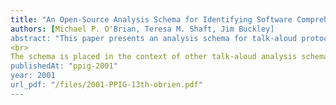 ```yaml
---
title: "An Open-Source Analysis Schema for Identifying Software Comprehension Processes"
authors: [Michael P. O'Brian, Teresa M. Shaft, Jim Buckley]
abstract: "This paper presents an analysis schema for talk-aloud protocols, which distinguishes between bottomup and two variants of top-down comprehension (as originally described by Brooks and Soloway et al). The first is ‘expectation-based’ comprehension, where the programmer has pre-generated hypotheses of the code's meaning before studying the code segments. The second variant is ‘inference-based’ comprehension, where the programmer derives hypotheses from clichéd implementations in the code.
<br>
The schema is placed in the context of other talk-aloud analysis schemas. It is described in detail, allowing other researchers replicate the protocol and assess the generality of its findings. A brief description of an experiment, which uses this schema, is also included."
publishedAt: "ppig-2001"
year: 2001
url_pdf: "/files/2001-PPIG-13th-obrien.pdf"
---
```

